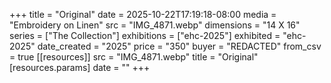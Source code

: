 +++
title = "Original"
date = 2025-10-22T17:19:18-08:00
media = "Embroidery on Linen"
src = "IMG_4871.webp"
dimensions = "14 X 16"
series = ["The Collection"]
exhibitions = ["ehc-2025"]
exhibited = "ehc-2025"
date_created = "2025"
price = "350"
buyer = "REDACTED"
from_csv = true
[[resources]]
  src = "IMG_4871.webp"
  title = "Original"
  [resources.params]
  date = ""
+++